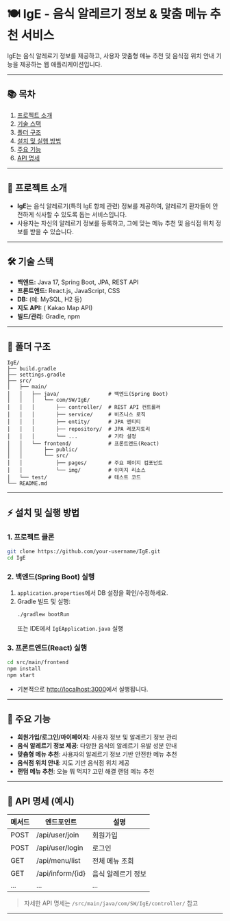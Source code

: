 # 🍽️ IgE - 음식 알레르기 정보 & 맞춤 메뉴 추천 서비스

IgE는 음식 알레르기 정보를 제공하고, 사용자 맞춤형 메뉴 추천 및 음식점 위치 안내 기능을 제공하는 웹 애플리케이션입니다.

---

## 📚 목차

1. [프로젝트 소개](#프로젝트-소개)
2. [기술 스택](#기술-스택)
3. [폴더 구조](#폴더-구조)
4. [설치 및 실행 방법](#설치-및-실행-방법)
5. [주요 기능](#주요-기능)
6. [API 명세](#api-명세)


---

## 📖 프로젝트 소개

- **IgE**는 음식 알레르기(특히 IgE 항체 관련) 정보를 제공하여, 알레르기 환자들이 안전하게 식사할 수 있도록 돕는 서비스입니다.
- 사용자는 자신의 알레르기 정보를 등록하고, 그에 맞는 메뉴 추천 및 음식점 위치 정보를 받을 수 있습니다.

---

## 🛠️ 기술 스택

- **백엔드:** Java 17, Spring Boot, JPA, REST API
- **프론트엔드:** React.js, JavaScript, CSS
- **DB:** (예: MySQL, H2 등)
- **지도 API:** ( Kakao Map API)
- **빌드/관리:** Gradle, npm

---

## 📁 폴더 구조

```
IgE/
├── build.gradle
├── settings.gradle
├── src/
│   ├── main/
│   │   ├── java/                # 백엔드(Spring Boot)
│   │   │   └── com/SW/IgE/
│   │   │       ├── controller/  # REST API 컨트롤러
│   │   │       ├── service/     # 비즈니스 로직
│   │   │       ├── entity/      # JPA 엔티티
│   │   │       ├── repository/  # JPA 레포지토리
│   │   │       └── ...          # 기타 설정
│   │   └── frontend/            # 프론트엔드(React)
│   │       ├── public/
│   │       └── src/
│   │           ├── pages/       # 주요 페이지 컴포넌트
│   │           └── img/         # 이미지 리소스
│   └── test/                    # 테스트 코드
└── README.md
```

---

## ⚡ 설치 및 실행 방법

### 1. 프로젝트 클론

```bash
git clone https://github.com/your-username/IgE.git
cd IgE
```

### 2. 백엔드(Spring Boot) 실행

1. `application.properties`에서 DB 설정을 확인/수정하세요.
2. Gradle 빌드 및 실행:
    ```bash
    ./gradlew bootRun
    ```
   또는 IDE에서 `IgEApplication.java` 실행

### 3. 프론트엔드(React) 실행

```bash
cd src/main/frontend
npm install
npm start
```
- 기본적으로 [http://localhost:3000](http://localhost:3000)에서 실행됩니다.

---

## 🌟 주요 기능

- **회원가입/로그인/마이페이지**: 사용자 정보 및 알레르기 정보 관리
- **음식 알레르기 정보 제공**: 다양한 음식의 알레르기 유발 성분 안내
- **맞춤형 메뉴 추천**: 사용자의 알레르기 정보 기반 안전한 메뉴 추천
- **음식점 위치 안내**: 지도 기반 음식점 위치 제공
- **랜덤 메뉴 추천**: 오늘 뭐 먹지? 고민 해결 랜덤 메뉴 추천

---

## 📑 API 명세 (예시)

| 메서드 | 엔드포인트         | 설명                |
|--------|-------------------|---------------------|
| POST   | /api/user/join    | 회원가입            |
| POST   | /api/user/login   | 로그인              |
| GET    | /api/menu/list    | 전체 메뉴 조회      |
| GET    | /api/inform/{id}  | 음식 알레르기 정보  |
| ...    | ...               | ...                 |

> 자세한 API 명세는 `/src/main/java/com/SW/IgE/controller/` 참고

---

